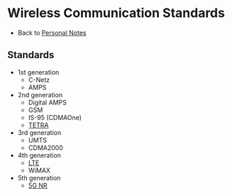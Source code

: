# Wireless Communication Standards

- Back to [Personal Notes](../README.md)

## Standards

- 1st generation
  - C-Netz
  - AMPS
- 2nd generation
  - Digital AMPS
  - GSM
  - IS-95 (CDMAOne)
  - [TETRA](TETRA.md)
- 3rd generation
  - UMTS
  - CDMA2000
- 4th generation
  - [LTE](LTE.md)
  - WiMAX
- 5th generation
  - [5G NR](5G_NR.md)

